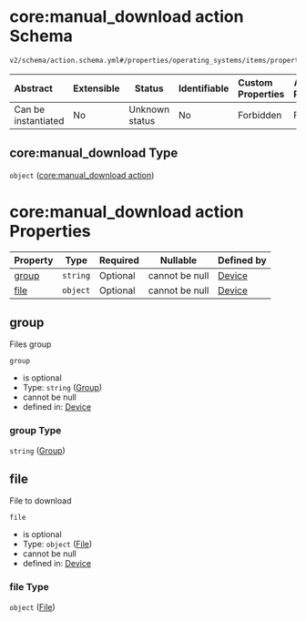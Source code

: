 # core:manual_download action Schema

```txt
v2/schema/action.schema.yml#/properties/operating_systems/items/properties/steps/items/properties/actions/items/oneOf/21/properties/core:manual_download
```




| Abstract            | Extensible | Status         | Identifiable | Custom Properties | Additional Properties | Access Restrictions | Defined In                                                           |
| :------------------ | ---------- | -------------- | ------------ | :---------------- | --------------------- | ------------------- | -------------------------------------------------------------------- |
| Can be instantiated | No         | Unknown status | No           | Forbidden         | Forbidden             | none                | [device.schema.json\*](../device.schema.json "open original schema") |

## core:manual_download Type

`object` ([core:manual_download action](device-properties-operating-systems-operating-system-properties-steps-step-properties-group-step-action-oneof-coremanual_download-action-properties-coremanual_download-action.md))

# core:manual_download action Properties

| Property        | Type     | Required | Nullable       | Defined by                                                                                                                                                                                                                                                                                                                                                                               |
| :-------------- | -------- | -------- | -------------- | :--------------------------------------------------------------------------------------------------------------------------------------------------------------------------------------------------------------------------------------------------------------------------------------------------------------------------------------------------------------------------------------- |
| [group](#group) | `string` | Optional | cannot be null | [Device](device-properties-operating-systems-operating-system-properties-steps-step-properties-group-step-action-oneof-coremanual_download-action-properties-coremanual_download-action-properties-group.md "v2/schema/action.schema.yml#/properties/operating_systems/items/properties/steps/items/properties/actions/items/oneOf/21/properties/core:manual_download/properties/group") |
| [file](#file)   | `object` | Optional | cannot be null | [Device](device-properties-operating-systems-operating-system-properties-steps-step-properties-group-step-action-oneof-coremanual_download-action-properties-coremanual_download-action-properties-file.md "v2/schema/action.schema.yml#/properties/operating_systems/items/properties/steps/items/properties/actions/items/oneOf/21/properties/core:manual_download/properties/file")   |

## group

Files group


`group`

-   is optional
-   Type: `string` ([Group](device-properties-operating-systems-operating-system-properties-steps-step-properties-group-step-action-oneof-coremanual_download-action-properties-coremanual_download-action-properties-group.md))
-   cannot be null
-   defined in: [Device](device-properties-operating-systems-operating-system-properties-steps-step-properties-group-step-action-oneof-coremanual_download-action-properties-coremanual_download-action-properties-group.md "v2/schema/action.schema.yml#/properties/operating_systems/items/properties/steps/items/properties/actions/items/oneOf/21/properties/core:manual_download/properties/group")

### group Type

`string` ([Group](device-properties-operating-systems-operating-system-properties-steps-step-properties-group-step-action-oneof-coremanual_download-action-properties-coremanual_download-action-properties-group.md))

## file

File to download


`file`

-   is optional
-   Type: `object` ([File](device-properties-operating-systems-operating-system-properties-steps-step-properties-group-step-action-oneof-coremanual_download-action-properties-coremanual_download-action-properties-file.md))
-   cannot be null
-   defined in: [Device](device-properties-operating-systems-operating-system-properties-steps-step-properties-group-step-action-oneof-coremanual_download-action-properties-coremanual_download-action-properties-file.md "v2/schema/action.schema.yml#/properties/operating_systems/items/properties/steps/items/properties/actions/items/oneOf/21/properties/core:manual_download/properties/file")

### file Type

`object` ([File](device-properties-operating-systems-operating-system-properties-steps-step-properties-group-step-action-oneof-coremanual_download-action-properties-coremanual_download-action-properties-file.md))
